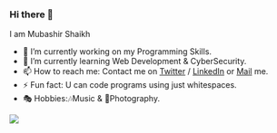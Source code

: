 ### Hi there 👋
 
 I am Mubashir Shaikh

- 🔭 I’m currently working on my Programming Skills.
- 🌱 I’m currently learning Web Development & CyberSecurity.
- 📫 How to reach me: Contact me on [Twitter](https://twitter.com/zealtrax_shaikh) / [LinkedIn](https://www.linkedin.com/in/mubashir-shaikh-134629227)
 or [Mail](mailto:shaikhmubashirr@gmail.com) me.
- ⚡ Fun fact: U can code programs using just whitespaces.
- 🎭 Hobbies:🎶Music & 📸Photography.




<img src="https://github-readme-stats.vercel.app/api?username=Zealtrax101&&show_icons=true&title_color=ffffff&icon_color=bb2acf&text_color=daf7dc&bg_color=160a33">
